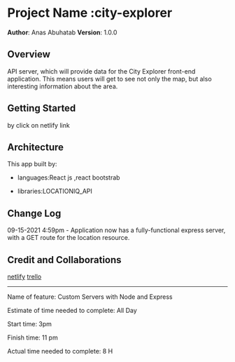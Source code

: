 # Project Name :city-explorer

**Author**: Anas Abuhatab
**Version**: 1.0.0

## Overview

API server, which will provide data for the City Explorer front-end application. This means users will get to see not only the map, but also interesting information about the area.

## Getting Started

by click on netlify link

## Architecture

This app built by:

* languages:React js ,react bootstrab

* libraries:LOCATIONIQ_API

## Change Log

09-15-2021 4:59pm - Application now has a fully-functional express server, with a GET route for the location resource.

## Credit and Collaborations

[netlify](https://flamboyant-hodgkin-68a864.netlify.app)
[trello](https://trello.com/b/tHP92WXG/my-work)

**********************************************************

Name of feature: Custom Servers with Node and Express

Estimate of time needed to complete: All Day

Start time: 3pm

Finish time: 11 pm

Actual time needed to complete: 8 H
